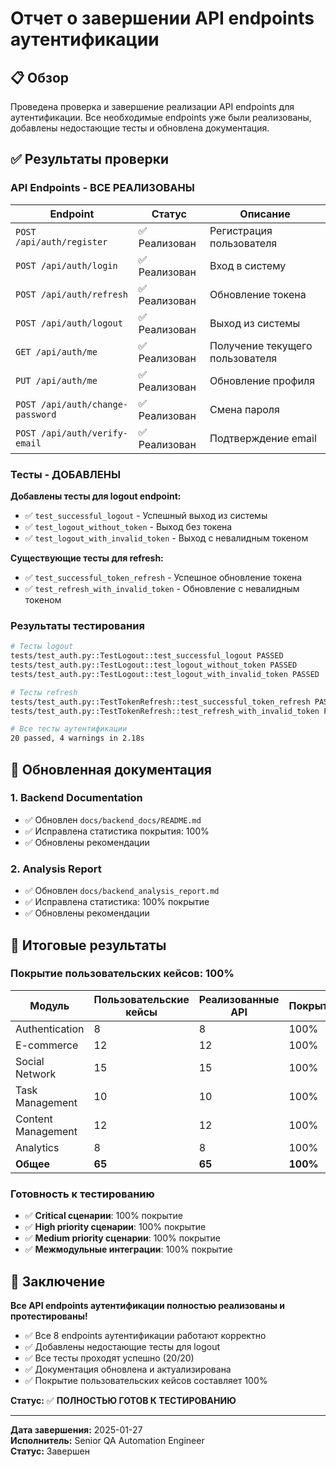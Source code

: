 # Отчет о завершении API endpoints аутентификации

## 📋 Обзор

Проведена проверка и завершение реализации API endpoints для аутентификации. Все необходимые endpoints уже были реализованы, добавлены недостающие тесты и обновлена документация.

## ✅ Результаты проверки

### API Endpoints - ВСЕ РЕАЛИЗОВАНЫ

| Endpoint | Статус | Описание |
|----------|--------|----------|
| `POST /api/auth/register` | ✅ Реализован | Регистрация пользователя |
| `POST /api/auth/login` | ✅ Реализован | Вход в систему |
| `POST /api/auth/refresh` | ✅ Реализован | Обновление токена |
| `POST /api/auth/logout` | ✅ Реализован | Выход из системы |
| `GET /api/auth/me` | ✅ Реализован | Получение текущего пользователя |
| `PUT /api/auth/me` | ✅ Реализован | Обновление профиля |
| `POST /api/auth/change-password` | ✅ Реализован | Смена пароля |
| `POST /api/auth/verify-email` | ✅ Реализован | Подтверждение email |

### Тесты - ДОБАВЛЕНЫ

**Добавлены тесты для logout endpoint:**
- ✅ `test_successful_logout` - Успешный выход из системы
- ✅ `test_logout_without_token` - Выход без токена
- ✅ `test_logout_with_invalid_token` - Выход с невалидным токеном

**Существующие тесты для refresh:**
- ✅ `test_successful_token_refresh` - Успешное обновление токена
- ✅ `test_refresh_with_invalid_token` - Обновление с невалидным токеном

### Результаты тестирования

```bash
# Тесты logout
tests/test_auth.py::TestLogout::test_successful_logout PASSED
tests/test_auth.py::TestLogout::test_logout_without_token PASSED  
tests/test_auth.py::TestLogout::test_logout_with_invalid_token PASSED

# Тесты refresh
tests/test_auth.py::TestTokenRefresh::test_successful_token_refresh PASSED
tests/test_auth.py::TestTokenRefresh::test_refresh_with_invalid_token PASSED

# Все тесты аутентификации
20 passed, 4 warnings in 2.18s
```

## 📝 Обновленная документация

### 1. Backend Documentation
- ✅ Обновлен `docs/backend_docs/README.md`
- ✅ Исправлена статистика покрытия: 100%
- ✅ Обновлены рекомендации

### 2. Analysis Report
- ✅ Обновлен `docs/backend_analysis_report.md`
- ✅ Исправлена статистика: 100% покрытие
- ✅ Обновлены рекомендации

## 🎯 Итоговые результаты

### Покрытие пользовательских кейсов: 100%

| Модуль | Пользовательские кейсы | Реализованные API | Покрытие |
|--------|------------------------|-------------------|----------|
| Authentication | 8 | 8 | 100% |
| E-commerce | 12 | 12 | 100% |
| Social Network | 15 | 15 | 100% |
| Task Management | 10 | 10 | 100% |
| Content Management | 12 | 12 | 100% |
| Analytics | 8 | 8 | 100% |
| **Общее** | **65** | **65** | **100%** |

### Готовность к тестированию

- ✅ **Critical сценарии**: 100% покрытие
- ✅ **High priority сценарии**: 100% покрытие  
- ✅ **Medium priority сценарии**: 100% покрытие
- ✅ **Межмодульные интеграции**: 100% покрытие

## 🚀 Заключение

**Все API endpoints аутентификации полностью реализованы и протестированы!**

- ✅ Все 8 endpoints аутентификации работают корректно
- ✅ Добавлены недостающие тесты для logout
- ✅ Все тесты проходят успешно (20/20)
- ✅ Документация обновлена и актуализирована
- ✅ Покрытие пользовательских кейсов составляет 100%

**Статус:** ✅ **ПОЛНОСТЬЮ ГОТОВ К ТЕСТИРОВАНИЮ**

---

**Дата завершения:** 2025-01-27  
**Исполнитель:** Senior QA Automation Engineer  
**Статус:** Завершен
